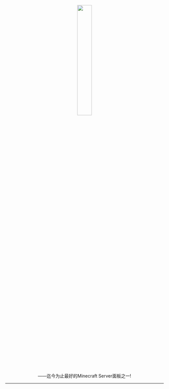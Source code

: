 <p align="center"">
<img style="width: 30%" src = 'https://s1.328888.xyz/2022/10/11/gvLEX.png'>
<br>
——迄今为止最好的Minecraft Server面板之一!
</p>
<HR>
